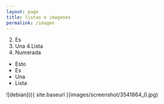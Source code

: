 ```yaml
---
layout: page
title: listas e imagenes
permalink: /imagen
---
```


2. Es
3. Una
4.Lista
5. Numerada


* Esto
* Es
* Una
* Lista

![debian]({{ site.baseurl }}images/screenshot/3541864_0.jpg)

